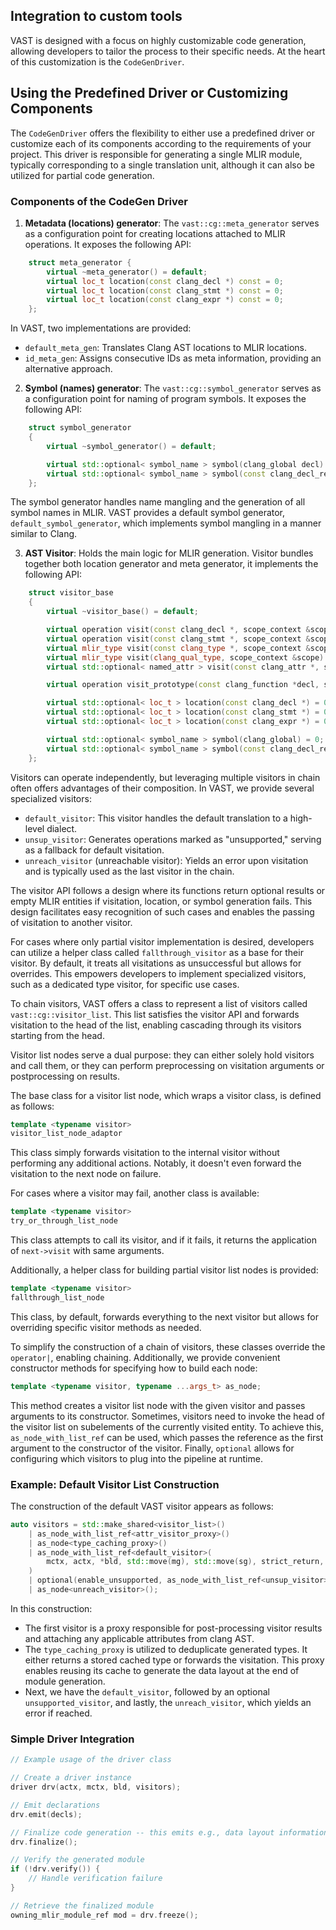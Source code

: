 
## Integration to custom tools

VAST is designed with a focus on highly customizable code generation, allowing
developers to tailor the process to their specific needs. At the heart of this customization is the `CodeGenDriver`.

## Using the Predefined Driver or Customizing Components

The `CodeGenDriver` offers the flexibility to either use a predefined driver or
customize each of its components according to the requirements of your project.
This driver is responsible for generating a single MLIR module, typically
corresponding to a single translation unit, although it can also be utilized for
partial code generation.

### Components of the CodeGen Driver

1. __Metadata (locations) generator__: The `vast::cg::meta_generator` serves as a
configuration point for creating locations attached to MLIR operations. It
exposes the following API:

```cpp
    struct meta_generator {
        virtual ~meta_generator() = default;
        virtual loc_t location(const clang_decl *) const = 0;
        virtual loc_t location(const clang_stmt *) const = 0;
        virtual loc_t location(const clang_expr *) const = 0;
    };
```

In VAST, two implementations are provided:
- `default_meta_gen`: Translates Clang AST locations to MLIR locations.
- `id_meta_gen`: Assigns consecutive IDs as meta information, providing an
alternative approach.

2. __Symbol (names) generator__: The `vast::cg::symbol_generator` serves as a
configuration point for naming of program symbols. It exposes the following API:

```cpp
    struct symbol_generator
    {
        virtual ~symbol_generator() = default;

        virtual std::optional< symbol_name > symbol(clang_global decl) = 0;
        virtual std::optional< symbol_name > symbol(const clang_decl_ref_expr *decl) = 0;
    };
```

The symbol generator handles name mangling and the generation of all symbol names in MLIR.
VAST provides a default symbol generator, `default_symbol_generator`, which implements
symbol mangling in a manner similar to Clang.

3. __AST Visitor__: Holds the main logic for MLIR generation. Visitor bundles
together both location generator and meta generator, it implements the following
API:

```cpp
    struct visitor_base
    {
        virtual ~visitor_base() = default;

        virtual operation visit(const clang_decl *, scope_context &scope) = 0;
        virtual operation visit(const clang_stmt *, scope_context &scope) = 0;
        virtual mlir_type visit(const clang_type *, scope_context &scope) = 0;
        virtual mlir_type visit(clang_qual_type, scope_context &scope)    = 0;
        virtual std::optional< named_attr > visit(const clang_attr *, scope_context &scope) = 0;

        virtual operation visit_prototype(const clang_function *decl, scope_context &scope) = 0;

        virtual std::optional< loc_t > location(const clang_decl *) = 0;
        virtual std::optional< loc_t > location(const clang_stmt *) = 0;
        virtual std::optional< loc_t > location(const clang_expr *) = 0;

        virtual std::optional< symbol_name > symbol(clang_global) = 0;
        virtual std::optional< symbol_name > symbol(const clang_decl_ref_expr *) = 0;
    };
```

Visitors can operate independently, but leveraging multiple visitors in chain
often offers advantages of their composition. In VAST, we provide several
specialized visitors:

- `default_visitor`: This visitor handles the default translation to a high-level dialect.
- `unsup_visitor`: Generates operations marked as "unsupported," serving as a fallback for default visitation.
- `unreach_visitor` (unreachable visitor): Yields an error upon visitation and is typically used as the last visitor in the chain.

The visitor API follows a design where its functions return optional results or
empty MLIR entities if visitation, location, or symbol generation fails. This
design facilitates easy recognition of such cases and enables the passing of
visitation to another visitor.

For cases where only partial visitor implementation is desired, developers can
utilize a helper class called `fallthrough_visitor` as a base for their visitor.
By default, it treats all visitations as unsuccessful but allows for overrides.
This empowers developers to implement specialized visitors, such as a dedicated
type visitor, for specific use cases.

To chain visitors, VAST offers a class to represent a list of visitors called
`vast::cg::visitor_list`. This list satisfies the visitor API and forwards
visitation to the head of the list, enabling cascading through its visitors
starting from the head.

Visitor list nodes serve a dual purpose: they can either solely hold visitors
and call them, or they can perform preprocessing on visitation arguments or
postprocessing on results.

The base class for a visitor list node, which wraps a visitor class, is defined
as follows:

```cpp
template <typename visitor>
visitor_list_node_adaptor
```

This class simply forwards visitation to the internal visitor without performing
any additional actions. Notably, it doesn't even forward the visitation to the
next node on failure.

For cases where a visitor may fail, another class is available:

```cpp
template <typename visitor>
try_or_through_list_node
```

This class attempts to call its visitor, and if it fails, it returns the
application of `next->visit` with same arguments.

Additionally, a helper class for building partial visitor list nodes is
provided:

```cpp
template <typename visitor>
fallthrough_list_node
```

This class, by default, forwards everything to the next visitor but allows for
overriding specific visitor methods as needed.

To simplify the construction of a chain of visitors, these classes override the `operator|`, enabling chaining. Additionally, we provide convenient constructor methods for specifying how to build each node:

```cpp
template <typename visitor, typename ...args_t> as_node;
```

This method creates a visitor list node with the given visitor and passes
arguments to its constructor. Sometimes, visitors need to invoke the head of the
visitor list on subelements of the currently visited entity. To achieve this,
`as_node_with_list_ref` can be used, which passes the reference as the first
argument to the constructor of the visitor. Finally, `optional` allows for
configuring which visitors to plug into the pipeline at runtime.

### Example: Default Visitor List Construction

The construction of the default VAST visitor appears as follows:

```cpp
auto visitors = std::make_shared<visitor_list>()
    | as_node_with_list_ref<attr_visitor_proxy>()
    | as_node<type_caching_proxy>()
    | as_node_with_list_ref<default_visitor>(
        mctx, actx, *bld, std::move(mg), std::move(sg), strict_return, missing_return_policy
    )
    | optional(enable_unsupported, as_node_with_list_ref<unsup_visitor>(*mctx, *bld))
    | as_node<unreach_visitor>();
```

In this construction:

- The first visitor is a proxy responsible for post-processing visitor results and attaching any applicable attributes from clang AST.
- The `type_caching_proxy` is utilized to deduplicate generated types. It either returns a stored cached type or forwards the visitation. This proxy enables reusing its cache to generate the data layout at the end of module generation.
- Next, we have the `default_visitor`, followed by an optional `unsupported_visitor`, and lastly, the `unreach_visitor`, which yields an error if reached.

### Simple Driver Integration

```cpp
// Example usage of the driver class

// Create a driver instance
driver drv(actx, mctx, bld, visitors);

// Emit declarations
drv.emit(decls);

// Finalize code generation -- this emits e.g., data layout information
drv.finalize();

// Verify the generated module
if (!drv.verify()) {
    // Handle verification failure
}

// Retrieve the finalized module
owning_mlir_module_ref mod = drv.freeze();
```

